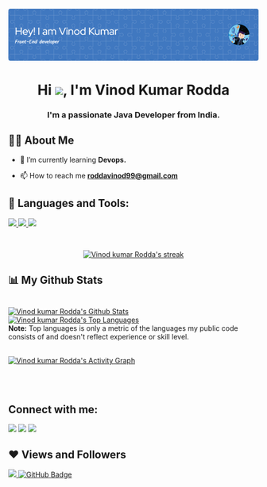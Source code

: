 ![Header](https://github.com/roddavinod99/roddavinod99/blob/3e0598debb8059200d4f6ff7417b67ae0f011972/github-header-image.png)

<h1 align="center">Hi <img src="https://raw.githubusercontent.com/MartinHeinz/MartinHeinz/master/wave.gif" width="45px">, I'm Vinod Kumar Rodda</h1>
<h3 align="center">I'm a passionate Java Developer from India.</h3>

## 🙋‍♂️ About Me


- 🌱 I’m currently learning **Devops.**


- 📫 How to reach me **roddavinod99@gmail.com**


## 🚀 Languages and Tools:

<p align="left"> 
    <a href="https://www.java.com" target="_blank"> <img src="https://img.icons8.com/color/48/000000/java-coffee-cup-logo.png"/> </a> 
    <a href="https://git-scm.com/" target="_blank"> <img src="https://img.icons8.com/color/48/000000/git.png"/> </a> 
    <a href="https://developer.mozilla.org/en-US/docs/Web/HTML"> <img src="http://html5.com/images/HTML5_logo.png"/ height="48px"> </a> 
    
</p>

<!-- [![React Badge](https://img.shields.io/badge/-React-61DBFB?style=for-the-badge&labelColor=black&logo=react&logoColor=61DBFB)](#)  [![Javascript Badge](https://img.shields.io/badge/-Javascript-F0DB4F?style=for-the-badge&labelColor=black&logo=javascript&logoColor=F0DB4F)](#) [![Typescript Badge](https://img.shields.io/badge/-Typescript-007acc?style=for-the-badge&labelColor=black&logo=typescript&logoColor=007acc)](#) [![Nodejs Badge](https://img.shields.io/badge/-Nodejs-3C873A?style=for-the-badge&labelColor=black&logo=node.js&logoColor=3C873A)](#) [![GraphQL Badge](https://img.shields.io/badge/-GraphQl-e535ab?style=for-the-badge&labelColor=black&logo=node.js&logoColor=e535ab)](#) -->
<br/>

<p align="center">
    <a href="https://github.com/roddavinod99/github-readme-streak-stats">
        <img title="🔥 Get streak stats for your profile at git.io/streak-stats" alt="Vinod kumar Rodda's streak" src="https://github-readme-streak-stats.herokuapp.com/?user=roddavinod99&theme=black-ice&hide_border=true&stroke=0000&background=060A0CD0"/>
    </a>
</p>

## 📊 My Github Stats

  <br/>
    <a href="https://github.com/roddavinod99/github-readme-stats"><img alt="Vinod kumar Rodda's Github Stats" src="https://github-readme-stats.vercel.app/api?username=roddavinod99&show_icons=true&count_private=true&theme=react&hide_border=true&bg_color=0D1117" /></a>
  <a href="https://github.com/roddavinod99/github-readme-stats"><img alt="Vinod kumar Rodda's Top Languages" src="https://github-readme-stats.vercel.app/api/top-langs/?username=roddavinod99&langs_count=8&count_private=true&layout=compact&theme=react&hide_border=true&bg_color=0D1117" /></a>
  <br/>
  <b>Note:</b> Top languages is only a metric of the languages my public code consists of and doesn't reflect experience or skill level.


<br/>
<br/>

<a href="https://github.com/roddavinod99/github-readme-activity-graph"><img alt="Vinod kumar Rodda's Activity Graph" src="https://activity-graph.herokuapp.com/graph?username=roddavinod99&bg_color=0D1117&color=5BCDEC&line=5BCDEC&point=FFFFFF&hide_border=true" /></a>

<br/>
<br/>

## Connect with me:
<p align="left">

<a href = "https://www.linkedin.com/in/vinodkumarrodda/"><img src="https://img.icons8.com/fluent/48/000000/linkedin.png"/></a>
<a href = "https://twitter.com/roddavinod99"><img src="https://img.icons8.com/fluent/48/000000/twitter.png"/></a>
<a href = "https://www.instagram.com/___.vin___/"><img src="https://img.icons8.com/fluent/48/000000/instagram-new.png"/></a>

</p>

## ❤ Views and Followers
<a href="https://github.com/Meghna-DAS/github-profile-views-counter">
    <img src="https://komarev.com/ghpvc/?username=roddavinod99">
</a>
<a href="https://github.com/roddavinod99?tab=followers"><img src="https://img.shields.io/github/followers/roddavinod99?label=Followers&style=social" alt="GitHub Badge"></a>
